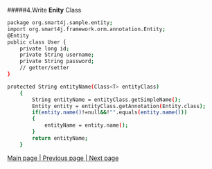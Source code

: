 #####4.Write **Enity** Class
```sh
package org.smart4j.sample.entity;
import org.smart4j.framework.orm.annotation.Entity;
@Entity
public class User {
    private long id;
    private String username;
    private String password;
    // getter/setter
}

protected String entityName(Class<T> entityClass)
	{
		String entityName = entityClass.getSimpleName();
		Entity entity = entityClass.getAnnotation(Entity.class);
		if(entity.name()!=null&&!"".equals(entity.name()))
		{
			entityName = entity.name();
		}
		return entityName;
	}
```
     
          
          
<a href="smart-framework.md"> Main page </a> <a href="/pages/6create-project.md">| Previous page </a> <a href="/pages/8write-service.md">| Next page</a>       
